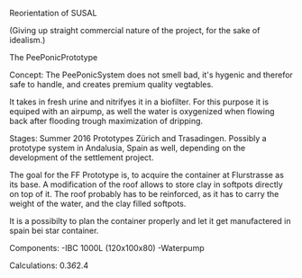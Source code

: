 Reorientation of SUSAL

(Giving up straight commercial nature of the project, for the sake of idealism.)

The PeePonicPrototype

Concept:
The PeePonicSystem does not smell bad, it's hygenic and therefor safe to handle, and creates premium quality vegtables.

It takes in fresh urine and nitrifyes it in a biofilter. For this purpose it is equiped with an airpump, as well the water is oxygenized
when flowing back after flooding trough maximization of dripping.

Stages:
Summer 2016
Prototypes Zürich and Trasadingen. Possibly a prototype system in Andalusia, Spain as well, depending on the development of the settlement project.

The goal for the FF Prototype is, to acquire the container at Flurstrasse as its base.
A modification of the roof allows to store clay in softpots directly on top of it. The roof probably has to be reinforced, as it has to carry
the weight of the water, and the clay filled softpots.

It is a possibilty to plan the container properly and let it get manufactered in spain bei star container.



Components:
	-IBC 1000L (120x100x80)
	-Waterpump

Calculations: 0.3*6*2.4
